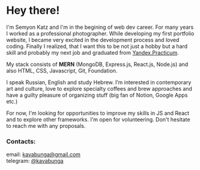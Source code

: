 # Hey there!

I'm Semyon Katz and I'm in the begining of web dev career. For many years I worked as a professional photographer. While developing my first portfolio website, I became very excited in the development process and loved coding. Finally I realized, that I want this to be not just a hobby but a hard skill and probably my next job and graduated from [Yandex.Practicum](https://practicum.yandex.ru/ "Yandex.Practicum").  

My stack consists of **MERN** (MongoDB, Express.js, React.js, Node.js) and also HTML, CSS, Javascript, Git, Foundation.

I speak Russian, English and study Hebrew. I’m interested in contemporary art and culture, love to explore specialty coffees and brew approaches and have a guilty pleasure of organizing stuff (big fan of Notion, Google Apps etc.)  

For now, I'm looking for opportunities to improve my skills in JS and React and to explore other frameworks. I'm open for volunteering. Don't hesitate to reach me with any proposals.  

### Contacts:
email: [kavabunga@gmail.com](mailto:kavabunga@gmail.com "kavabunga@gmail.com")  
telegram: [@kavabunga](https://t.me/kavabunga "@kavabunga")  

<!--
**kavabunga/kavabunga** is a ✨ _special_ ✨ repository because its `README.md` (this file) appears on your GitHub profile.

Here are some ideas to get you started:

- 🔭 I’m currently working on ...
- 🌱 I’m currently learning ...
- 👯 I’m looking to collaborate on ...
- 🤔 I’m looking for help with ...
- 💬 Ask me about ...
- 📫 How to reach me: ...
- 😄 Pronouns: ...
- ⚡ Fun fact: ...
-->
